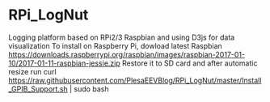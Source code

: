 # RPi_LogNut
Logging platform based on RPi2/3 Raspbian and using D3js for data visualization
To install on Raspberry Pi, dowload latest Raspbian 
https://downloads.raspberrypi.org/raspbian/images/raspbian-2017-01-10/2017-01-11-raspbian-jessie.zip
Restore it to SD card and after automatic resize run
curl https://raw.githubusercontent.com/PlesaEEVBlog/RPi_LogNut/master/Install_GPIB_Support.sh | sudo bash
